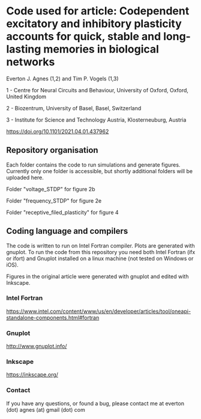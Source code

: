 # Code used for article: Codependent excitatory and inhibitory plasticity accounts for quick, stable and long-lasting memories in biological networks

Everton J. Agnes (1,2) and Tim P. Vogels (1,3)

1 - Centre for Neural Circuits and Behaviour, University of Oxford, Oxford, United Kingdom

2 - Biozentrum, University of Basel, Basel, Switzerland

3 - Institute for Science and Technology Austria, Klosterneuburg, Austria

https://doi.org/10.1101/2021.04.01.437962

## Repository organisation

Each folder contains the code to run simulations and generate figures. Currently only one folder is accessible, but shortly additional folders will be uploaded here.

Folder "voltage_STDP" for figure 2b

Folder "frequency_STDP" for figure 2e

Folder "receptive_filed_plasticity" for figure 4

## Coding language and compilers

The code is written to run on Intel Fortran compiler. Plots are generated with gnuplot. To run the code from this repository you need both Intel Fortran (ifx or ifort) and Gnuplot installed on a linux machine (not tested on Windows or iOS).

Figures in the original article were generated with gnuplot and edited with Inkscape.

### Intel Fortran

https://www.intel.com/content/www/us/en/developer/articles/tool/oneapi-standalone-components.html#fortran

### Gnuplot

http://www.gnuplot.info/

### Inkscape

https://inkscape.org/

### Contact

If you have any questions, or found a bug, please contact me at everton (dot) agnes (at) gmail (dot) com
